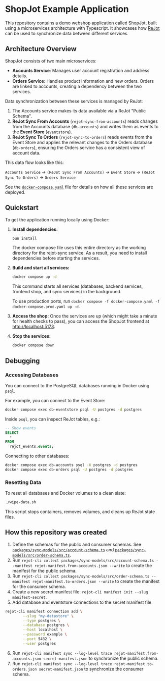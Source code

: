 # ShopJot Example Application

This repository contains a demo webshop application called ShopJot, built using a microservices architecture with Typescript. It showcases how [ReJot](https://github.com/rejot-dev/rejot) can be used to synchronize data between different services.

## Architecture Overview

ShopJot consists of two main microservices:

- **Accounts Service**: Manages user account registration and address details.
- **Orders Service**: Handles product information and new orders. Orders are linked to accounts, creating a dependency between the two services.

Data synchronization between these services is managed by ReJot:

1.  The Accounts service makes its data available via a ReJot "Public Schema".
2.  **ReJot Sync From Accounts** (`rejot-sync-from-accounts`) reads changes from the Accounts database (`db-accounts`) and writes them as events to the **Event Store** (`eventstore`).
3.  **ReJot Sync To Orders** (`rejot-sync-to-orders`) reads events from the Event Store and applies the relevant changes to the Orders database (`db-orders`), ensuring the Orders service has a consistent view of account data.

This data flow looks like this:

`Accounts Service` → `(ReJot Sync From Accounts)` → `Event Store` → `(ReJot Sync To Orders)` → `Orders Service`

See the [`docker-compose.yaml`](./docker-compose.yaml) file for details on how all these services are deployed.

## Quickstart

To get the application running locally using Docker:

1. **Install dependencies:**

   ```bash
   bun install
   ```

   The docker compose file uses this entire directory as the working directory for the rejot-sync service. As a result, you need to install dependencies before starting the services.

2. **Build and start all services:**

   ```bash
   docker compose up -d
   ```

   This command starts all services (databases, backend services, frontend shop, and sync services) in the background.

   To use production ports, run `docker compose -f docker-compose.yaml -f docker-compose.prod.yaml up -d`.

3. **Access the shop:**
   Once the services are up (which might take a minute for health checks to pass), you can access the ShopJot frontend at [http://localhost:5173](http://localhost:5173).

4. **Stop the services:**

   ```bash
   docker compose down
   ```

## Debugging

### Accessing Databases

You can connect to the PostgreSQL databases running in Docker using `psql`.

For example, you can connect to the Event Store:

```bash
docker compose exec db-eventstore psql -U postgres -d postgres
```

Inside `psql`, you can inspect ReJot tables, e.g.:

```sql
-- Show events
SELECT
  *
FROM
  rejot_events.events;
```

Connecting to other databases:

```bash
docker compose exec db-accounts psql -U postgres -d postgres
docker compose exec db-orders psql -U postgres -d postgres
```

### Resetting Data

To reset all databases and Docker volumes to a clean slate:

```bash
./wipe-data.sh
```

This script stops containers, removes volumes, and cleans up ReJot state files.

## How this repository was created

1. Define the schemas for the public and consumer schemas.
   See [`packages/sync-models/src/account-schema.ts`](./packages/sync-models/src/account-schema.ts) and [`packages/sync-models/src/order-schema.ts`](./packages/sync-models/src/order-schema.ts).
2. Run `rejot-cli collect packages/sync-models/src/account-schema.ts --manifest rejot-manifest.from-accounts.json --write` to create the manifest for the public schema.
3. Run `rejot-cli collect packages/sync-models/src/order-schema.ts --manifest rejot-manifest.to-orders.json --write` to create the manifest for the consumer schema.
4. Create a new secret manifest file: `rejot-cli manifest init --slug manifest-secret`.
5. Add database and eventstore connections to the secret manifest file.

```bash
rejot-cli manifest connection add \
        --slug "my-datastore" \
        --type postgres \
        --database postgres \
        --host localhost \
        --password example \
        --port 5432 \
        --user postgres
```

6. Run `rejot-cli manifest sync --log-level trace rejot-manifest.from-accounts.json secret-manifest.json` to synchronize the public schema.
7. Run `rejot-cli manifest sync --log-level trace rejot-manifest.to-orders.json secret-manifest.json` to synchronize the consumer schema.

